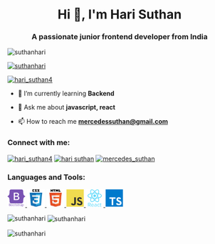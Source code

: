 <h1 align="center">Hi 👋, I'm Hari Suthan</h1>
<h3 align="center">A passionate junior frontend developer from India</h3>

<p align="left"> <img src="https://komarev.com/ghpvc/?username=suthanhari&label=Profile%20views&color=0e75b6&style=flat" alt="suthanhari" /> </p>

<p align="left"> <a href="https://github.com/ryo-ma/github-profile-trophy"><img src="https://github-profile-trophy.vercel.app/?username=suthanhari" alt="suthanhari" /></a> </p>

<p align="left"> <a href="https://twitter.com/hari_suthan4" target="blank"><img src="https://img.shields.io/twitter/follow/hari_suthan4?logo=twitter&style=for-the-badge" alt="hari_suthan4" /></a> </p>

- 🌱 I’m currently learning **Backend**

- 💬 Ask me about **javascript, react**

- 📫 How to reach me **mercedessuthan@gmail.com**

<h3 align="left">Connect with me:</h3>
<p align="left">
<a href="https://twitter.com/hari_suthan4" target="blank"><img align="center" src="https://raw.githubusercontent.com/rahuldkjain/github-profile-readme-generator/master/src/images/icons/Social/twitter.svg" alt="hari_suthan4" height="30" width="40" /></a>
<a href="https://linkedin.com/in/hari suthan" target="blank"><img align="center" src="https://raw.githubusercontent.com/rahuldkjain/github-profile-readme-generator/master/src/images/icons/Social/linked-in-alt.svg" alt="hari suthan" height="30" width="40" /></a>
<a href="https://instagram.com/mercedes_suthan" target="blank"><img align="center" src="https://raw.githubusercontent.com/rahuldkjain/github-profile-readme-generator/master/src/images/icons/Social/instagram.svg" alt="mercedes_suthan" height="30" width="40" /></a>
</p>

<h3 align="left">Languages and Tools:</h3>
<p align="left"> <a href="https://getbootstrap.com" target="_blank" rel="noreferrer"> <img src="https://raw.githubusercontent.com/devicons/devicon/master/icons/bootstrap/bootstrap-plain-wordmark.svg" alt="bootstrap" width="40" height="40"/> </a> <a href="https://www.w3schools.com/css/" target="_blank" rel="noreferrer"> <img src="https://raw.githubusercontent.com/devicons/devicon/master/icons/css3/css3-original-wordmark.svg" alt="css3" width="40" height="40"/> </a> <a href="https://www.w3.org/html/" target="_blank" rel="noreferrer"> <img src="https://raw.githubusercontent.com/devicons/devicon/master/icons/html5/html5-original-wordmark.svg" alt="html5" width="40" height="40"/> </a> <a href="https://developer.mozilla.org/en-US/docs/Web/JavaScript" target="_blank" rel="noreferrer"> <img src="https://raw.githubusercontent.com/devicons/devicon/master/icons/javascript/javascript-original.svg" alt="javascript" width="40" height="40"/> </a> <a href="https://reactjs.org/" target="_blank" rel="noreferrer"> <img src="https://raw.githubusercontent.com/devicons/devicon/master/icons/react/react-original-wordmark.svg" alt="react" width="40" height="40"/> </a> <a href="https://www.typescriptlang.org/" target="_blank" rel="noreferrer"> <img src="https://raw.githubusercontent.com/devicons/devicon/master/icons/typescript/typescript-original.svg" alt="typescript" width="40" height="40"/> </a> </p>

<p><img align="left" src="https://github-readme-stats.vercel.app/api/top-langs?username=suthanhari&show_icons=true&locale=en&layout=compact" alt="suthanhari" /></p>

<p>&nbsp;<img align="center" src="https://github-readme-stats.vercel.app/api?username=suthanhari&show_icons=true&locale=en" alt="suthanhari" /></p>

<p><img align="center" src="https://github-readme-streak-stats.herokuapp.com/?user=suthanhari&" alt="suthanhari" /></p>
